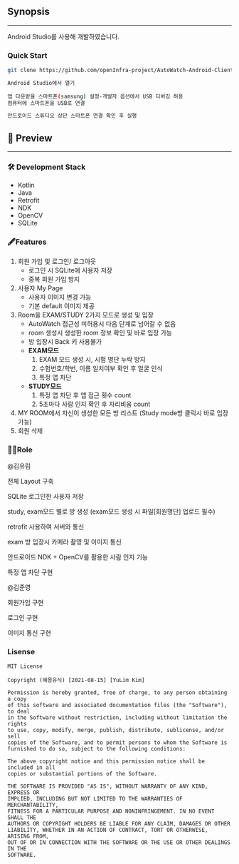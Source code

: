 ## **Synopsis**

---

Android Studio를 사용해 개발하였습니다.

### Quick Start

```bash
git clone https://github.com/openInfra-project/AutoWatch-Android-Client.git

Android Studio에서 열기
 
앱 다운받을 스마트폰(samsung) 설정-개발자 옵션에서 USB 디버깅 허용
컴퓨터에 스마트폰을 USB로 연결

안드로이드 스튜디오 상단 스마트폰 연결 확인 후 실행
```

## 🎨 Preview

---

### 🛠 **Development Stack**

- Kotlin
- Java
- Retrofit
- NDK
- OpenCV
- SQLite

### 🖋Features

1. 회원 가입 및 로그인/ 로그아웃
    - 로그인 시 SQLite에 사용자 저장
    - 중복 회원 가입 방지
2.  사용자 My Page 
    - 사용자 이미지 변경 가능
    - 기본 default 이미지 제공
3. Room을 EXAM/STUDY 2가지 모드로 생성 및 입장
    - AutoWatch 접근성 미허용시 다음 단계로 넘어갈 수 없음
    - room 생성시 생성한 room 정보 확인 및 바로 입장 가능
    - 방 입장시 Back 키 사용불가
    - **EXAM모드**
        1. EXAM 모드 생성 시, 시험 명단 누락 방지
        2. 수험번호/학번, 이름 일치여부 확인 후 얼굴 인식
        3. 특정 앱 차단
    - **STUDY모드**
        1. 특정 앱 차단 후 앱 접근 횟수 count
        2. 5초마다 사람 인지 확인 후 자리비움 count
4. MY ROOM에서 자신이 생성한 모든 방 리스트 (Study mode방 클릭시 바로 입장 가능)
5. 회원 삭제

### 🙋‍♂️Role

@김유림 

전체 Layout 구축

SQLite 로그인한 사용자 저장

study, exam모드 별로 방 생성 (exam모드 생성 시 파일[회원명단] 업로드 필수)

retrofit 사용하여 서버와 통신

exam 방 입장시 카메라 촬영 및 이미지 통신

안드로이드 NDK + OpenCV를 활용한 사람 인지 기능

특정 앱 차단 구현

 

@김준영 

회원가입  구현

로그인  구현

이미지 통신 구현
### Lisense
```
MIT License

Copyright (혜몽유식) [2021-08-15] [YuLim Kim]

Permission is hereby granted, free of charge, to any person obtaining a copy
of this software and associated documentation files (the "Software"), to deal
in the Software without restriction, including without limitation the rights
to use, copy, modify, merge, publish, distribute, sublicense, and/or sell
copies of the Software, and to permit persons to whom the Software is
furnished to do so, subject to the following conditions:

The above copyright notice and this permission notice shall be included in all
copies or substantial portions of the Software.

THE SOFTWARE IS PROVIDED "AS IS", WITHOUT WARRANTY OF ANY KIND, EXPRESS OR
IMPLIED, INCLUDING BUT NOT LIMITED TO THE WARRANTIES OF MERCHANTABILITY,
FITNESS FOR A PARTICULAR PURPOSE AND NONINFRINGEMENT. IN NO EVENT SHALL THE
AUTHORS OR COPYRIGHT HOLDERS BE LIABLE FOR ANY CLAIM, DAMAGES OR OTHER
LIABILITY, WHETHER IN AN ACTION OF CONTRACT, TORT OR OTHERWISE, ARISING FROM,
OUT OF OR IN CONNECTION WITH THE SOFTWARE OR THE USE OR OTHER DEALINGS IN THE
SOFTWARE.
```
